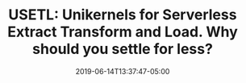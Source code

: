 ---
class: "publications"
draft: false
title: "USETL: Unikernels for Serverless Extract Transform and Load. Why should you settle for less?"
authors: ["Henrique Fingler", "Amogh Akshintala", "Christopher J. Rossbach"]
rest_of_bib: "In Proceedings of the 10th ACM SIGOPS Asia-Pacific Workshop on Systems (APSys 2019), Hangzhou, China, August 2019"
date: 2019-06-14T13:37:47-05:00
conf_link: "https://icsr.zju.edu.cn/apsys2019/"
file: ""
auth_link: ""
---